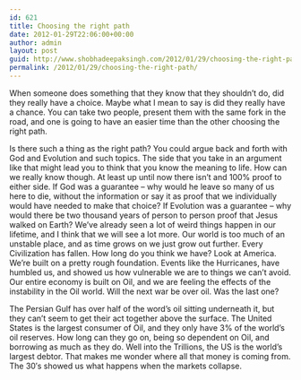 ```yaml
---
id: 621
title: Choosing the right path
date: 2012-01-29T22:06:00+00:00
author: admin
layout: post
guid: http://www.shobhadeepaksingh.com/2012/01/29/choosing-the-right-path/
permalink: /2012/01/29/choosing-the-right-path/
---
```

When someone does something that they know that they shouldn&#8217;t do, did they really have a choice. Maybe what I mean to say is did they really have a chance. You can take two people, present them with the same fork in the road, and one is going to have an easier time than the other choosing the right path.

Is there such a thing as the right path? You could argue back and forth with God and Evolution and such topics. The side that you take in an argument like that might lead you to think that you know the meaning to life. How can we really know though. At least up until now there isn&#8217;t and 100% proof to either side. If God was a guarantee &#8211; why would he leave so many of us here to die, without the information or say it as proof that we individually would have needed to make that choice? If Evolution was a guarantee &#8211; why would there be two thousand years of person to person proof that Jesus walked on Earth? We&#8217;ve already seen a lot of weird things happen in our lifetime, and I think that we will see a lot more. Our world is too much of an unstable place, and as time grows on we just grow out further. Every Civilization has fallen. How long do you think we have? Look at America. We&#8217;re built on a pretty rough foundation. Events like the Hurricanes, have humbled us, and showed us how vulnerable we are to things we can&#8217;t avoid. Our entire economy is built on Oil, and we are feeling the effects of the instability in the Oil world. Will the next war be over oil. Was the last one?

The Persian Gulf has over half of the word&#8217;s oil sitting underneath it, but they can&#8217;t seem to get their act together above the surface. The United States is the largest consumer of Oil, and they only have 3% of the world&#8217;s oil reserves. How long can they go on, being so dependent on Oil, and borrowing as much as they do. Well into the Trillions, the US is the world&#8217;s largest debtor. That makes me wonder where all that money is coming from. The 30&#8242;s showed us what happens when the markets collapse.